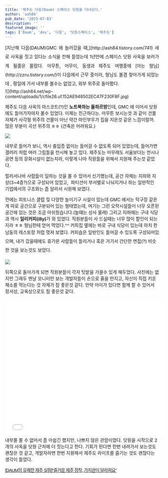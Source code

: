 ```yaml
---
title: '제주도 다음(Daum) 스페이스 닷원을 다녀오다.'
author: 'ash84'
pub_date: '2015-07-03'
description: ''
featured_image: ''
tags: ['Daum', 'dev', '다음', '닷원스페이스', '제주도']
---
```



<div style="text-align: justify; line-height: 2; "><span style="text-align: justify; font-size: 11pt; ">[지난해 다음(DAUM)GMC 에 놀러갔을 때,](http://ash84.tistory.com/741) 새로 사옥을 짓고 있다는 소식을 전해 들었는데 1년만에 스페이스 닷원 사옥을 보러가게 될줄은 몰랐다.</span><span style="text-align: justify; font-size: 11pt; "> 아무튼, 어무이, 동생과 제주도 여행중에 [아는 형님](http://zzru.tistory.com/)이 다음에서 근무 중이라, 형님도 볼겸 찾아가게 되었는데 , </span><span style="text-align: justify; font-size: 11pt; ">평일에 가서 내부를 볼수는 없었고, 외부 위주로 돌아봤다. </span></div>![](http://ash84.net/wp-content/uploads/1/cfile26.uf.152AE948502EC47F230F8F.jpg)

<span style="font-size: 11pt; ">  
</span>

<span style="font-size: 11pt; ">제주도 다음 사옥의 마스코트(?)인 **노트북하는 돌하르방**인데,</span><span style="font-size: 11pt; "> GMC 에 이어서 닷원에도 들어가자마자 볼수 있었다. 이제는 친근하다는.</span><span style="font-size: 11pt; "> 아무튼 보시는것 과 같이 건물 자체가 사각형 위주의 건물이 아닌 약간 마인부우가 집을 지은것 같은 느낌이랄까. 많은 부분이 </span><span style="font-size: 11pt; ">곡선 위주의 ㅎㅎ (건축은 어려워요.)</span>

<span style="font-size: 11pt; ">  
</span>

![](http://ash84.net/wp-content/uploads/1/cfile25.uf.202DF148502EC480239C3D.jpg)

<span style="font-size: 11pt; ">  
</span>

<span style="font-size: 11pt; ">내부로 들어가 보니, 역시 출입증 없이는 들어갈 수 없도록 되어 있었는데, 들어가면 갤러리 처럼 여러 그림들을 전시해 놓고 있다. 제주도는 아무래도 서울보다는 전시나 공연 등의 문화시설이 없는지라, 이렇게 나마 직원들을 위해서 지원해 주는것 같았다. </span>

<span style="font-size: 11pt; ">멀리서나바 사람들이 일하는 것을 볼 수 있어서 신기했는데</span><span style="font-size: 11pt; ">, 공간 자체는 지하와 지상(3~4층?)으로 구성되어 있었고, </span><span style="font-size: 11pt; "> 파티션이 부서별로 나눠지거나 하는 일반적인 기업에서의 구조와는 좀 달라서 시원해 보였다. </span>

<span style="font-size: 11pt; ">안에는 피트니스 클럽 및 다양한 놀이기구 시설이 있는데 GMC 에서는 탁구장 같은게 따로 공간으로 구분되어 있는 형태였는데, 여기는 </span><span style="font-size: 11pt; ">그런 오락시설들이 너무 오픈된 공간에 있는 것은 조금 아쉬웠습니다.(놀떄는 상사 몰래) 그리고 지하에는 구내 식당과 역시 **일리커피(illy)**</span><span style="font-size: 11pt; ">가 와 있었다. </span><span style="font-size: 11pt; ">직원분들이 사 드실때는 너무 많이 할인이 되는지라 ㅎㅎ 형님한테 얻어 먹었다.</span><span style="font-size: 11pt; ">^^ 커피집 옆에는 바로 </span><span style="font-size: 11pt; ">구내 식당이 있는데 마치 한남동의 레스토랑 처럼 멋져 보였다. </span><span style="font-size: 11pt; line-height: 2; ">커피숍은 일반인도 들어갈 수 있도록 구성되어있으며, 내가 갔을때에도 휴가온 사람들이 들리거나 혹은 거기서 간단한 면접(?) 비슷한 것을 보는것도 보았다. </span>

<span style="font-size: 11pt; line-height: 2; ">  
</span>

![](http://ash84.net/wp-content/uploads/1/cfile5.uf.142FFD48502EC48323B0BD.jpg)

<span style="font-size: 11pt; ">뒤쪽으로 돌아가게 되면 직원분들이 각자 텃밭을 가꿀수 있게 해두었다.</span><span style="font-size: 11pt; "> 사진에는 없지만 그래두 맨날 모니터만 보는 개발자들이 손으로 흙을 만지고, 자신이 직접 키운 채소를 먹는다는 것 자체가 참 좋은것 같다. 만약 아이가 있다면 함께 할 수 있어서 정서상, 교육상으로도 참 좋은것 같다. </span>

<center><iframe frameborder="0" height="451" id="emap_829582" mapdata="mapInfo=%7B%22mapWidth%22%3A%20537%2C%20%22mapHeight%22%3A%20410%2C%20%22mapCenterX%22%3A%20399305%2C%20%22mapCenterY%22%3A%20112105%2C%20%22coordinate%22%3A%20%22congnamul%22%2C%20%22mapScale%22%3A%2010%2C%20%22mapLevel%22%3A%205%2C%20%22markInfo%22%3A%20%5B%7B%22key%22%3A%20%22%22%2C%20%22otype%22%3A%20%22user%22%2C%20%22x%22%3A%20400019%2C%20%22y%22%3A%20112531%2C%20%22coordinate%22%3A%20%22congnamul%22%2C%20%22label%22%3A%20%22%22%2C%20%22tooltip%22%3A%20%22%22%2C%20%22URL%22%3A%20%22%22%2C%20%22target%22%3A%20%22%22%2C%20%22isClickable%22%3A%20%22%22%2C%20%22isHigh%22%3A%20false%2C%20%22isDrag%22%3A%20true%2C%20%22isClose%22%3A%20true%2C%20%22icon%22%3A%20%7B%22offsetX%22%3A%20-9%2C%20%22offsetY%22%3A%20-25%2C%20%22width%22%3A%2017%2C%20%22height%22%3A%2025%2C%20%22src%22%3A%20%22http%3A%2F%2Fcafeimg.daum-img.net%2Fcf_img2%2Fmap%2Fpin_01.gif%22%7D%2C%20%22infowindow%22%3A%20%7B%22contents%22%3A%20%22%3Cstrong%3E%EC%A0%9C%EC%A3%BC%ED%8A%B9%EB%B3%84%EC%9E%90%EC%B9%98%EB%8F%84%20%EC%A0%9C%EC%A3%BC%EC%8B%9C%20%EC%95%84%EB%9D%BC%EB%8F%99%3C%2Fstrong%3E%22%2C%20%22options%22%3A%20%7B%22removable%22%3A%20false%2C%20%22zindex%22%3A%20402%2C%20%22show%22%3A%20true%2C%20%22coordinate%22%3A%20%22%22%2C%20%22width%22%3A%20%22%22%2C%20%22height%22%3A%20%22%22%2C%20%22type%22%3A%20%22%22%2C%20%22vertex%22%3A%20true%2C%20%22opacity%22%3A%201%2C%20%22flash_quality%22%3A%20%22%22%2C%20%22flash_wmode%22%3A%20%22%22%2C%20%22flash_bgcolor%22%3A%20%22%22%2C%20%22flash_pluginspace%22%3A%20%22%22%2C%20%22flash_allowScriptAccess%22%3A%20%22%22%2C%20%22flash_vars%22%3A%20%22%22%2C%20%22use_graybg%22%3A%20false%2C%20%22use_opacitybg%22%3A%20false%2C%20%22isDualShow%22%3A%20false%7D%7D%7D%5D%2C%20%22graphicInfo%22%3A%20%5B%5D%2C%20%22routeInfo%22%3A%20%5B%5D%7D&map_type=TYPE_MAP&map_hybrid=false&mapWidth=492&mapHeight=362&idx=1&title=%EC%A0%9C%EC%A3%BC%ED%8A%B9%EB%B3%84%EC%9E%90%EC%B9%98%EB%8F%84%20%EC%A0%9C%EC%A3%BC%EC%8B%9C%20%EC%95%84%EB%9D%BC%EB%8F%99&title2=%EC%A0%9C%EC%A3%BC%ED%8A%B9%EB%B3%84%EC%9E%90%EC%B9%98%EB%8F%84%20%EC%A0%9C%EC%A3%BC%EC%8B%9C%20%EC%95%84%EB%9D%BC%EB%8F%99&addr=%EC%A0%9C%EC%A3%BC%ED%8A%B9%EB%B3%84%EC%9E%90%EC%B9%98%EB%8F%84%20%EC%A0%9C%EC%A3%BC%EC%8B%9C%20%EC%95%84%EB%9D%BC%EB%8F%99&mapX=399305&mapY=112105&ifrW=490px&ifrH=378px&addtype=1&map_level=5&rcode=3901063&docid=&confirmid=0&toJSONString=" scrolling="no" src="/script/DaumEditor/pages/map_iframe.html?id=emap_829582&mapGb=V" width="521"></iframe>  
</center><span style="font-size: 11pt; ">내부를 볼 수 없어서 좀 아쉽긴 했지만, 나쁘지 않은 관람이었다. 닷원을 시작으로 2개의 사옥을 닷원 근처에 더 짓는다고 한다. 기회가 된다면 한번 내려가서 보는것도 괜찮은 것 같고, 개발자라면 한번 지원해서 제주도 라이프를 즐기는 것도 괜찮다는 생각이 들었다. </span>

<span style="font-family: Gulim, 굴림, AppleGothic, sans-serif; font-size: 11pt; color: rgb(0, 0, 0); letter-spacing: -1px; line-height: normal; text-align: start; ">  
</span>

<span style="font-family: Gulim, 굴림, AppleGothic, sans-serif; font-size: 11pt; color: rgb(0, 0, 0); letter-spacing: -1px; line-height: normal; text-align: start; ">[[DAUM의 유쾌한 제주 실험]“즐거운 제주 정착, 가치관이 달라져요”](http://magazine.hankyung.com/business/apps/news?popup=0&nid=01&nkey=2012051500858000051&mode=sub_view)</span>



